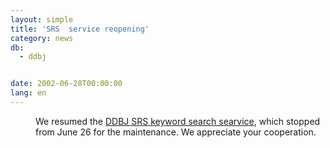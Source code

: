 ```yaml
---
layout: simple
title: 'SRS  service reopening'
category: news
db:
  - ddbj


date: 2002-06-28T00:00:00
lang: en
---
```


<dd>We resumed the <a href="http://srs.ddbj.nig.ac.jp/top-e.html">DDBJ SRS keyword search searvice</a>, which stopped from June 26 for the maintenance. We appreciate your cooperation.</dd>

